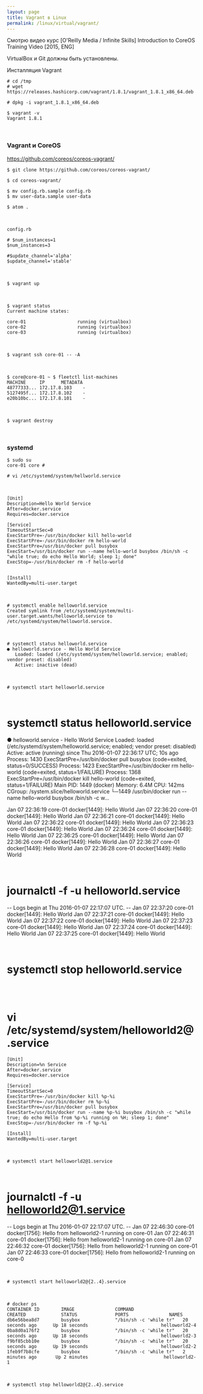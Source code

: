 ```yaml
---
layout: page
title: Vagrant в Linux
permalink: /linux/virtual/vagrant/
---
```


Смотрю видео курс
[O'Reilly Media / Infinite Skills] Introduction to CoreOS Training Video [2015, ENG]


VirtualBox и Git должны быть установлены.


Инсталляция Vagrant

    # cd /tmp
    # wget https://releases.hashicorp.com/vagrant/1.8.1/vagrant_1.8.1_x86_64.deb

    # dpkg -i vagrant_1.8.1_x86_64.deb

    $ vagrant -v
    Vagrant 1.8.1


<br/>

### Vagrant и CoreOS


https://github.com/coreos/coreos-vagrant/



    $ git clone https://github.com/coreos/coreos-vagrant/

    $ cd coreos-vagrant/

    $ mv config.rb.sample config.rb
    $ mv user-data.sample user-data

    $ atom .

<br/>

    config.rb

    # $num_instances=1
    $num_instances=3

    #$update_channel='alpha'
    $update_channel='stable'


<br/>

    $ vagrant up

<br/>

    $ vagrant status
    Current machine states:

    core-01                   running (virtualbox)
    core-02                   running (virtualbox)
    core-03                   running (virtualbox)


<br/>

    $ vagrant ssh core-01 -- -A

<br/>

    $ core@core-01 ~ $ fleetctl list-machines
    MACHINE		IP		METADATA
    48777333...	172.17.8.103	-
    5127495f...	172.17.8.102	-
    e20b10bc...	172.17.8.101	-


<br/>


    $ vagrant destroy


<br/>

### systemd

    $ sudo su
    core-01 core #

    # vi /etc/systemd/system/hellworld.service

<br/>

    [Unit]
    Description=Hello World Service
    After=docker.service
    Requires=docker.service

    [Service]
    TimeoutStartSec=0
    ExecStartPre=-/usr/bin/docker kill hello-world
    ExecStartPre=-/usr/bin/docker rm hello-world
    ExecStartPre=/usr/bin/docker pull busybox
    ExecStart=/usr/bin/docker run --name hello-world busybox /bin/sh -c "while true; do echo Hello World; sleep 1; done"
    ExecStop=-/usr/bin/docker rm -f hello-world


    [Install]
    WantedBy=multi-user.target

<br/>

    # systemctl enable helloworld.service
    Created symlink from /etc/systemd/system/multi-user.target.wants/helloworld.service to /etc/systemd/system/helloworld.service.

<br/>

    # systemctl status helloworld.service
    ● helloworld.service - Hello World Service
       Loaded: loaded (/etc/systemd/system/helloworld.service; enabled; vendor preset: disabled)
       Active: inactive (dead)


<br/>

    # systemctl start helloworld.service

<br/>

   # systemctl status helloworld.service
   ● helloworld.service - Hello World Service
      Loaded: loaded (/etc/systemd/system/helloworld.service; enabled; vendor preset: disabled)
      Active: active (running) since Thu 2016-01-07 22:36:17 UTC; 10s ago
     Process: 1430 ExecStartPre=/usr/bin/docker pull busybox (code=exited, status=0/SUCCESS)
     Process: 1423 ExecStartPre=/usr/bin/docker rm hello-world (code=exited, status=1/FAILURE)
     Process: 1368 ExecStartPre=/usr/bin/docker kill hello-world (code=exited, status=1/FAILURE)
    Main PID: 1449 (docker)
      Memory: 6.4M
         CPU: 142ms
      CGroup: /system.slice/helloworld.service
              └─1449 /usr/bin/docker run --name hello-world busybox /bin/sh -c w...

   Jan 07 22:36:19 core-01 docker[1449]: Hello World
   Jan 07 22:36:20 core-01 docker[1449]: Hello World
   Jan 07 22:36:21 core-01 docker[1449]: Hello World
   Jan 07 22:36:22 core-01 docker[1449]: Hello World
   Jan 07 22:36:23 core-01 docker[1449]: Hello World
   Jan 07 22:36:24 core-01 docker[1449]: Hello World
   Jan 07 22:36:25 core-01 docker[1449]: Hello World
   Jan 07 22:36:26 core-01 docker[1449]: Hello World
   Jan 07 22:36:27 core-01 docker[1449]: Hello World
   Jan 07 22:36:28 core-01 docker[1449]: Hello World

<br/>

   # journalctl -f -u helloworld.service
   -- Logs begin at Thu 2016-01-07 22:17:07 UTC. --
   Jan 07 22:37:20 core-01 docker[1449]: Hello World
   Jan 07 22:37:21 core-01 docker[1449]: Hello World
   Jan 07 22:37:22 core-01 docker[1449]: Hello World
   Jan 07 22:37:23 core-01 docker[1449]: Hello World
   Jan 07 22:37:24 core-01 docker[1449]: Hello World
   Jan 07 22:37:25 core-01 docker[1449]: Hello World



<br/>

   # systemctl stop helloworld.service



 <br/>
 <br/>

# vi /etc/systemd/system/helloworld2@.service


    [Unit]
    Description=%n Service
    After=docker.service
    Requires=docker.service

    [Service]
    TimeoutStartSec=0
    ExecStartPre=-/usr/bin/docker kill %p-%i
    ExecStartPre=-/usr/bin/docker rm %p-%i
    ExecStartPre=/usr/bin/docker pull busybox
    ExecStart=/usr/bin/docker run --name %p-%i busybox /bin/sh -c "while true; do echo Hello from %p-%i running on %H; sleep 1; done"
    ExecStop=-/usr/bin/docker rm -f %p-%i

    [Install]
    WantedBy=multi-user.target


<br/>

    # systemctl start helloworld2@1.service

<br/>

   # journalctl -f -u helloworld2@1.service
   -- Logs begin at Thu 2016-01-07 22:17:07 UTC. --
   Jan 07 22:46:30 core-01 docker[1756]: Hello from helloworld2-1 running on core-01
   Jan 07 22:46:31 core-01 docker[1756]: Hello from helloworld2-1 running on core-01
   Jan 07 22:46:32 core-01 docker[1756]: Hello from helloworld2-1 running on core-01
   Jan 07 22:46:33 core-01 docker[1756]: Hello from helloworld2-1 running on core-0

<br/>

    # systemctl start helloworld2@{2..4}.service

<br/>

    # docker ps
    CONTAINER ID        IMAGE               COMMAND                  CREATED             STATUS              PORTS               NAMES
    db6e56bea8d7        busybox             "/bin/sh -c 'while tr"   20 seconds ago      Up 18 seconds                           helloworld2-4
    0ba8d0a176f2        busybox             "/bin/sh -c 'while tr"   20 seconds ago      Up 18 seconds                           helloworld2-3
    f9bf85cbb10e        busybox             "/bin/sh -c 'while tr"   20 seconds ago      Up 19 seconds                           helloworld2-2
    1feb9f7b8cfe        busybox             "/bin/sh -c 'while tr"   2 minutes ago       Up 2 minutes                            helloworld2-1


<br/>

    # systemctl stop helloworld2@{2..4}.service
